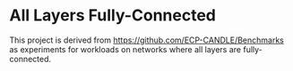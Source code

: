 # All Layers Fully-Connected

This project is derived from https://github.com/ECP-CANDLE/Benchmarks as experiments for workloads on networks where all layers are fully-connected.




